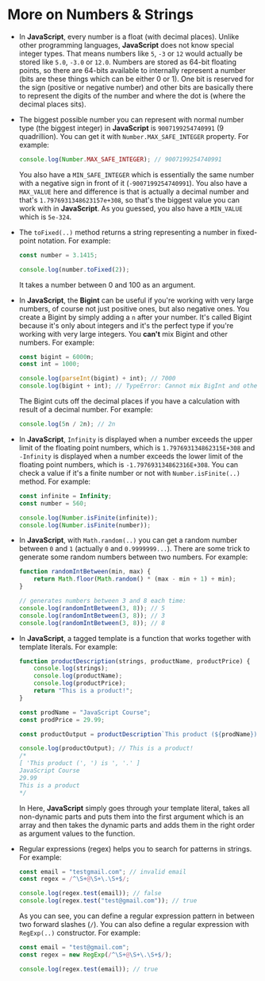 # More on Numbers & Strings

- In **JavaScript**, every number is a float (with decimal places). Unlike other programming languages, **JavaScript** does not know special integer types. That means numbers like `5`, `-3` or `12` would actually be stored like `5.0`, `-3.0` or `12.0`. Numbers are stored as 64-bit floating points, so there are 64-bits available to internally represent a number (bits are these things which can be either 0 or 1). One bit is reserved for the sign (positive or negative number) and other bits are basically there to represent the digits of the number and where the dot is (where the decimal places sits).
- The biggest possible number you can represent with normal number type (the biggest integer) in **JavaScript** is `9007199254740991` (9 quadrillion). You can get it with `Number.MAX_SAFE_INTEGER` property. For example:

    ```js
    console.log(Number.MAX_SAFE_INTEGER); // 9007199254740991
    ```

    You also have a `MIN_SAFE_INTEGER` which is essentially the same number with a negative sign in front of it (`-9007199254740991`). You also have a `MAX_VALUE` here and difference is that is actually a decimal number and that's `1.7976931348623157e+308`, so that's the biggest value you can work with in **JavaScript**. As you guessed, you also have a `MIN_VALUE` which is `5e-324`.
- The `toFixed(..)` method returns a string representing a number in fixed-point notation. For example:

    ```js
    const number = 3.1415;

    console.log(number.toFixed(2));
    ```

    It takes a number between 0 and 100 as an argument.
- In **JavaScript**, the **Bigint** can be useful if you're working with very large numbers, of course not just positive ones, but also negative ones. You create a Bigint by simply adding a `n` after your number. It's called Bigint because it's only about integers and it's the perfect type if you're working with very large integers. You **can't** mix Bigint and other numbers. For example:

    ```js
    const bigint = 6000n;
    const int = 1000;

    console.log(parseInt(bigint) + int); // 7000
    console.log(bigint + int); // TypeError: Cannot mix BigInt and other types, use explicit conversions
    ```

    The Bigint cuts off the decimal places if you have a calculation with result of a decimal number. For example:

    ```js
    console.log(5n / 2n); // 2n
    ```

- In **JavaScript**, `Infinity` is displayed when a number exceeds the upper limit of the floating point numbers, which is `1.797693134862315E+308` and `-Infinity` is displayed when a number exceeds the lower limit of the floating point numbers, which is `-1.797693134862316E+308`. You can check a value if it's a finite number or not with `Number.isFinite(..)` method. For example:

    ```js
    const infinite = Infinity;
    const number = 560;

    console.log(Number.isFinite(infinite));
    console.log(Number.isFinite(number));
    ```

- In **JavaScript**, with `Math.random(..)` you can get a random number between `0` and `1` (actually `0` and `0.9999999...`). There are some trick to generate some random numbers between two numbers. For example:

    ```js
    function randomIntBetween(min, max) {
        return Math.floor(Math.random() * (max - min + 1) + min);
    }

    // generates numbers between 3 and 8 each time:
    console.log(randomIntBetween(3, 8)); // 5
    console.log(randomIntBetween(3, 8)); // 3
    console.log(randomIntBetween(3, 8)); // 8
    ```

- In **JavaScript**, a tagged template is a function that works together with template literals. For example:

    ```js
    function productDescription(strings, productName, productPrice) {
        console.log(strings);
        console.log(productName);
        console.log(productPrice);
        return "This is a product!";
    }

    const prodName = "JavaScript Course";
    const prodPrice = 29.99;

    const productOutput = productDescription`This product (${prodName}) is ${prodPrice}.`);

    console.log(productOutput); // This is a product!
    /*
    [ 'This product (', ') is ', '.' ]
    JavaScript Course
    29.99
    This is a product
    */
    ```

    In Here, **JavaScript** simply goes through your template literal, takes all non-dynamic parts and puts them into the first argument which is an array and then takes the dynamic parts and adds them in the right order as argument values to the function.
- Regular expressions (regex) helps you to search for patterns in strings. For example:

    ```js
    const email = "testgmail.com"; // invalid email
    const regex = /^\S+@\S+\.\S+$/;

    console.log(regex.test(email)); // false
    console.log(regex.test("test@gmail.com")); // true
    ```

    As you can see, you can define a regular expression pattern in between two forward slashes (`/`). You can also define a regular expression with `RegExp(..)` constructor. For example:

    ```js
    const email = "test@gmail.com";
    const regex = new RegExp(/^\S+@\S+\.\S+$/);

    console.log(regex.test(email)); // true
    ```
